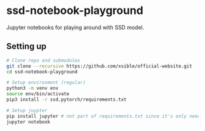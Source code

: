 # ssd-notebook-playground
Jupyter notebooks for playing around with SSD model.

## Setting up
```bash
# Clone repo and submodules
git clone --recursive https://github.com/xsible/official-website.git
cd ssd-notebook-playground

# Setup environment (regular)
python3 -m venv env
source env/bin/activate
pip3 install -r ssd.pytorch/requirements.txt

# Setup juypter
pip install jupyter # not part of requirements.txt since it's only needed for notebook functionality
jupyter notebook
```